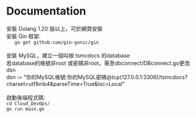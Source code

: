 ﻿# Documentation

安裝 Golang 1.20 版以上，可於網頁安裝 <br>
安裝 Gin 框架: <br>
```    go get github.com/gin-gonic/gin  ``` <br> <br>
安裝 MySQL，建立一個叫做 tsmcdocs 的database <br>
若database的帳號非root 或密碼非root，需至dbconnect/DBconnect.go更改dsn <br>
    dsn := "你的MySQL帳號:你的MySQL密碼@tcp(127.0.0.1:3306)/tsmcdocs?charset=utf8mb4&parseTime=True&loc=Local" <br> <br>
啟動後端程式碼: <br>
``` cd Cloud_DevOps/ ``` <br>
``` go run main.go ``` <br>